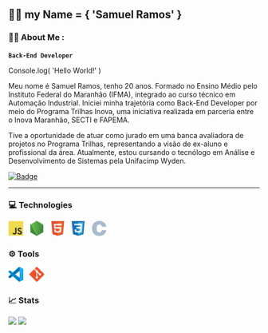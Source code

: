 ## 🧑‍🦰 my Name = { 'Samuel Ramos' }

### 👨‍💻 About Me :

**`Back-End Developer`**

Console.log( 'Hello World!' )

Meu nome é Samuel Ramos, tenho 20 anos. Formado no Ensino Médio pelo Instituto Federal do Maranhão (IFMA), integrado ao curso técnico em Automação Industrial. Iniciei minha trajetória como Back-End Developer por meio do Programa Trilhas Inova, uma iniciativa realizada em parceria entre o Inova Maranhão, SECTI e FAPEMA.

Tive a oportunidade de atuar como jurado em uma banca avaliadora de projetos no Programa Trilhas, representando a visão de ex-aluno e profissional da área. Atualmente, estou cursando o tecnólogo em Análise e Desenvolvimento de Sistemas pela Unifacimp Wyden.

[![Badge](https://img.shields.io/badge/LinkedIn-0A66C2?style=for-the-badge&logo=linkedin&logoColor=white&labelColor=0A66C2)](https://www.linkedin.com/in/samrms/) 

---

### 💻 Technologies

<p>
  <img height="30" src="https://raw.githubusercontent.com/devicons/devicon/refs/heads/master/icons/javascript/javascript-original.svg" /> &nbsp
  <img height="30" src="https://raw.githubusercontent.com/devicons/devicon/refs/heads/master/icons/nodejs/nodejs-original.svg" /> &nbsp
  <img height="30" src="https://raw.githubusercontent.com/devicons/devicon/refs/heads/master/icons/html5/html5-original.svg" /> &nbsp
  <img height="30" src="https://raw.githubusercontent.com/devicons/devicon/refs/heads/master/icons/css3/css3-original.svg" /> &nbsp
  <img height="30" src="https://raw.githubusercontent.com/devicons/devicon/refs/heads/master/icons/c/c-original.svg" /> &nbsp
</p>

### ⚙️ Tools

<p>
  <img height="30" src="https://raw.githubusercontent.com/devicons/devicon/refs/heads/master/icons/vscode/vscode-original.svg" /> &nbsp
<!--   <img height="40" src="https://raw.githubusercontent.com/devicons/devicon/refs/heads/master/icons/postman/postman-original.svg" /> &nbsp -->
  <img height="30" src="https://raw.githubusercontent.com/devicons/devicon/refs/heads/master/icons/git/git-original.svg" /> &nbsp
</p>

### 📈 Stats 

<p>
  <a href="https://github.com/samleurn"></a>
  <img height="180" src="https://github-readme-stats.vercel.app/api?username=samleurn&theme=midnight-purple&show_icons=true&hide_border=true&count_private=true" />
  <img height="180" src="https://github-readme-stats.vercel.app/api/top-langs/?username=samleurn&theme=great-gatsby&show_icons=true&hide_border=true&layout=compact" />
</p>
